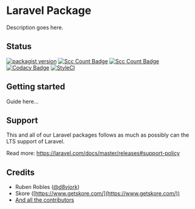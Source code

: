 # Laravel Package

Description goes here.

## Status

[![packagist version](https://img.shields.io/packagist/v/skore-labs/laravel-status)](https://packagist.org/packages/skore-labs/laravel-status) [![Scc Count Badge](https://sloc.xyz/github/skore/laravel-status?category=code)](https://github.com/skore/laravel-status) [![Scc Count Badge](https://sloc.xyz/github/skore/laravel-status?category=comments)](https://github.com/skore/laravel-status) [![Codacy Badge](https://api.codacy.com/project/badge/Grade/b9eb60ed572b4baab58ac3c4c9c06e7f)](https://www.codacy.com/manual/d8vjork/laravel-status?utm_source=github.com&amp;utm_medium=referral&amp;utm_content=skore/laravel-status&amp;utm_campaign=Badge_Grade) [![StyleCI](https://github.styleci.io/repos/226506454/shield?branch=master)](https://github.styleci.io/repos/226506454)

## Getting started

Guide here...

## Support

This and all of our Laravel packages follows as much as possibly can the LTS support of Laravel.

Read more: https://laravel.com/docs/master/releases#support-policy

## Credits

- Ruben Robles ([@d8vjork](https://github.com/d8vjork))
- Skore ([https://www.getskore.com/](https://www.getskore.com/))
- [And all the contributors](https://github.com/skore/laravel-status/graphs/contributors)
